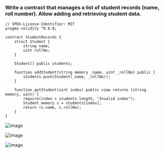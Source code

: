 ### Write a contract that manages a list of student records (name, roll number). Allow adding and retrieving student data.
```
// SPDX-License-Identifier: MIT
pragma solidity ^0.8.0;

contract StudentRecords {
    struct Student {
        string name;
        uint rollNo;
    }

    Student[] public students;

    function addStudent(string memory _name, uint _rollNo) public {
        students.push(Student(_name, _rollNo));
    }

    function getStudent(uint index) public view returns (string memory, uint) {
        require(index < students.length, "Invalid index");
        Student memory s = students[index];
        return (s.name, s.rollNo);
    }
}

```
![image](https://github.com/user-attachments/assets/1f4aac12-5cef-4396-93ff-e02e127a0fc3)

![image](https://github.com/user-attachments/assets/8b2cf992-4354-4a1a-ae05-e4fdfa87d4b9)

![image](https://github.com/user-attachments/assets/a610e46b-f8e8-4f46-a883-feea57b54660)

